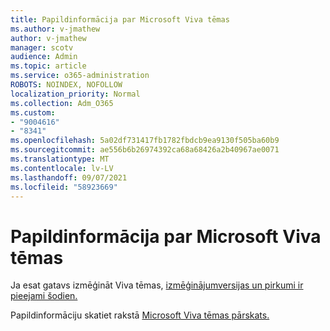```yaml
---
title: Papildinformācija par Microsoft Viva tēmas
ms.author: v-jmathew
author: v-jmathew
manager: scotv
audience: Admin
ms.topic: article
ms.service: o365-administration
ROBOTS: NOINDEX, NOFOLLOW
localization_priority: Normal
ms.collection: Adm_O365
ms.custom:
- "9004616"
- "8341"
ms.openlocfilehash: 5a02df731417fb1782fbdcb9ea9130f505ba60b9
ms.sourcegitcommit: ae556b6b26974392ca68a68426a2b40967ae0071
ms.translationtype: MT
ms.contentlocale: lv-LV
ms.lasthandoff: 09/07/2021
ms.locfileid: "58923669"
---
```

# <a name="learn-more-about-microsoft-viva-topics"></a>Papildinformācija par Microsoft Viva tēmas

Ja esat gatavs izmēģināt Viva tēmas, [izmēģinājumversijas un pirkumi ir pieejami šodien.](https://aka.ms/BuyVivaTopics) 

Papildinformāciju skatiet rakstā [Microsoft Viva tēmas pārskats.](https://docs.microsoft.com/microsoft-365/knowledge/topic-experiences-overview) 

